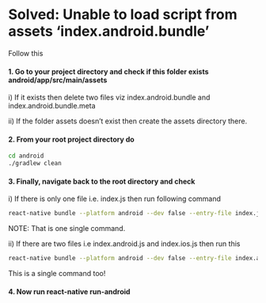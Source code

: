 # Solved: Unable to load script from assets ‘index.android.bundle’

Follow this

#### 1. Go to your project directory and check if this folder exists android/app/src/main/assets

i) If it exists then delete two files viz index.android.bundle and index.android.bundle.meta

ii) If the folder assets doesn’t exist then create the assets directory there.

#### 2. From your root project directory do
``` bash
cd android
./gradlew clean
```

#### 3. Finally, navigate back to the root directory and check

i) If there is only one file i.e. index.js then run following command
``` bash
react-native bundle --platform android --dev false --entry-file index.js --bundle-output android/app/src/main/assets/index.android.bundle --assets-dest android/app/src/main/res
```
NOTE: That is one single command.

ii) If there are two files i.e index.android.js and index.ios.js then run this
``` bash
react-native bundle --platform android --dev false --entry-file index.android.js --bundle-output android/app/src/main/assets/index.android.bundle --assets-dest android/app/src/main/res
```
This is a single command too!

#### 4. Now run react-native run-android
